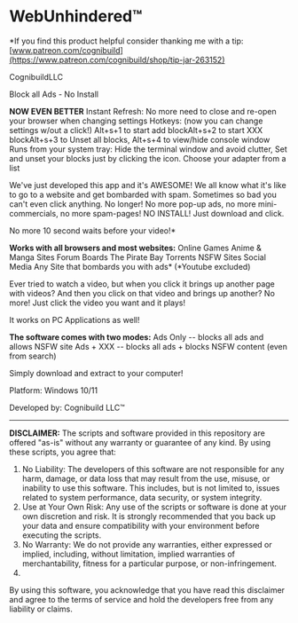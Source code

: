 # WebUnhindered™
*If you find this product helpful consider thanking me with a tip: [www.patreon.com/cognibuild](https://www.patreon.com/cognibuild/shop/tip-jar-263152)

CognibuildLLC

Block all Ads - No Install

**NOW EVEN BETTER**
Instant Refresh: No more need to close and re-open your browser when changing settings
Hotkeys: (now you can change settings w/out a click!) Alt+s+1 to start add blockAlt+s+2 to start XXX blockAlt+s+3 to Unset all blocks, Alt+s+4 to view/hide console window
Runs from your system tray: Hide the terminal window and avoid clutter, Set and unset your blocks just by clicking the icon. Choose your adapter from a list

We've just developed this app and it's AWESOME! We all know what it's like to go to a website and get bombarded with spam. Sometimes so bad you can't even click anything. No longer! No more pop-up ads, no more mini-commercials, no more spam-pages! NO INSTALL! Just download and click.

No more 10 second waits before your video!*

**Works with all browsers and most websites:**
Online Games
Anime & Manga Sites
Forum Boards
The Pirate Bay
Torrents
NSFW Sites
Social Media
Any Site that bombards you with ads*
(*Youtube excluded)

Ever tried to watch a video, but when you click it brings up another page with videos? And then you click on that video and brings up another? No more! Just click the video you want and it plays!

It works on PC Applications as well!

**The software comes with two modes:**
Ads Only -- blocks all ads and allows NSFW site
Ads + XXX -- blocks all ads + blocks NSFW content (even from search)

Simply download and extract to your computer!

Platform: Windows 10/11

Developed by: Cognibuild LLC™

******************************
**DISCLAIMER:**
The scripts and software provided in this repository are offered "as-is" without any warranty or guarantee of any kind. By using these scripts, you agree that:

1. No Liability: The developers of this software are not responsible for any harm, damage, or data loss that may result from the use, misuse, or inability to use this software. This includes, but is not limited to, issues related to system performance, data security, or system integrity.
2. Use at Your Own Risk: Any use of the scripts or software is done at your own discretion and risk. It is strongly recommended that you back up your data and ensure compatibility with your environment before executing the scripts.
3. No Warranty: We do not provide any warranties, either expressed or implied, including, without limitation, implied warranties of merchantability, fitness for a particular purpose, or non-infringement.
4. 
By using this software, you acknowledge that you have read this disclaimer and agree to the terms of service and hold the developers free from any liability or claims.
